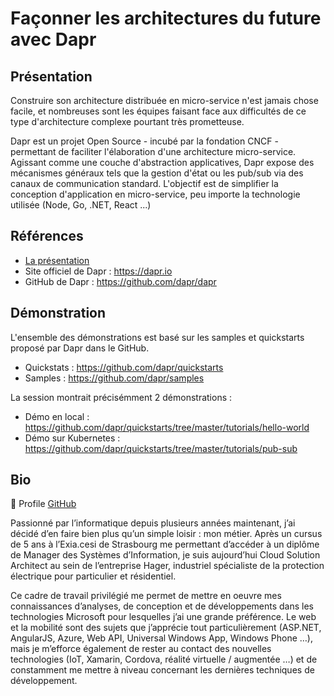 # Façonner les architectures du future avec Dapr

## Présentation

Construire son architecture distribuée en micro-service n'est jamais chose facile, et nombreuses sont les équipes faisant face aux difficultés de ce type d'architecture complexe pourtant très prometteuse.

Dapr est un projet Open Source - incubé par la fondation CNCF - permettant de faciliter l'élaboration d'une architecture micro-service. Agissant comme une couche d'abstraction applicatives, Dapr expose des mécanismes généraux tels que la gestion d'état ou les pub/sub via des canaux de communication standard. L'objectif est de simplifier la conception d'application en micro-service, peu importe la technologie utilisée (Node, Go, .NET, React ...)

## Références

* [La présentation](./presentation.pdf)
* Site officiel de Dapr : https://dapr.io
* GitHub de Dapr : https://github.com/dapr/dapr

## Démonstration

L'ensemble des démonstrations est basé sur les samples et quickstarts proposé par Dapr dans le GitHub.

* Quickstats : https://github.com/dapr/quickstarts
* Samples : https://github.com/dapr/samples

La session montrait précisémment 2 démonstrations :

* Démo en local : https://github.com/dapr/quickstarts/tree/master/tutorials/hello-world
* Démo sur Kubernetes : https://github.com/dapr/quickstarts/tree/master/tutorials/pub-sub

## Bio

🥨 Profile [GitHub](https://github.com/ChrisProlls/ChrisProlls)

Passionné par l’informatique depuis plusieurs années maintenant, j’ai décidé d’en faire bien plus qu’un simple loisir : mon métier. Après un cursus de 5 ans à l’Exia.cesi de Strasbourg me permettant d’accéder à un diplôme de Manager des Systèmes d’Information, je suis aujourd’hui Cloud Solution Architect au sein de l’entreprise Hager, industriel spécialiste de la protection électrique pour particulier et résidentiel.

Ce cadre de travail privilégié me permet de mettre en oeuvre mes connaissances d’analyses, de conception et de développements dans les technologies Microsoft pour lesquelles j’ai une grande préférence. Le web et la mobilité sont des sujets que j’apprécie tout particulièrement (ASP.NET, AngularJS, Azure, Web API, Universal Windows App, Windows Phone …), mais je m’efforce également de rester au contact des nouvelles technologies (IoT, Xamarin, Cordova, réalité virtuelle / augmentée …) et de constamment me mettre à niveau concernant les dernières techniques de développement.